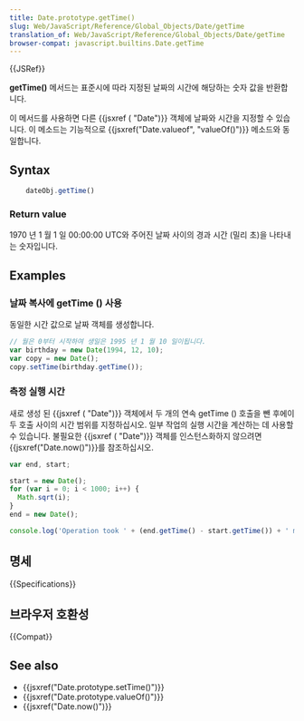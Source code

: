 ```yaml
---
title: Date.prototype.getTime()
slug: Web/JavaScript/Reference/Global_Objects/Date/getTime
translation_of: Web/JavaScript/Reference/Global_Objects/Date/getTime
browser-compat: javascript.builtins.Date.getTime
---
```

{{JSRef}}

**getTime()** 메서드는 표준시에 따라 지정된 날짜의 시간에 해당하는 숫자 값을 반환합니다.

이 메서드를 사용하면 다른 {{jsxref ( "Date")}} 객체에 날짜와 시간을 지정할 수 있습니다. 이 메소드는 기능적으로 {{jsxref("Date.valueof", "valueOf()")}} 메소드와 동일합니다.

## Syntax

```js
    dateObj.getTime()
```

### Return value

1970 년 1 월 1 일 00:00:00 UTC와 주어진 날짜 사이의 경과 시간 (밀리 초)을 나타내는 숫자입니다.

## Examples

### 날짜 복사에 getTime () 사용

동일한 시간 값으로 날짜 객체를 생성합니다.

```js
// 월은 0부터 시작하여 생일은 1995 년 1 월 10 일이됩니다.
var birthday = new Date(1994, 12, 10);
var copy = new Date();
copy.setTime(birthday.getTime());
```

### 측정 실행 시간

새로 생성 된 {{jsxref ( "Date")}} 객체에서 두 개의 연속 getTime () 호출을 뺀 후에이 두 호출 사이의 시간 범위를 지정하십시오. 일부 작업의 실행 시간을 계산하는 데 사용할 수 있습니다. 불필요한 {{jsxref ( "Date")}} 객체를 인스턴스화하지 않으려면 {{jsxref("Date.now()")}}를 참조하십시오.

```js
var end, start;

start = new Date();
for (var i = 0; i < 1000; i++) {
  Math.sqrt(i);
}
end = new Date();

console.log('Operation took ' + (end.getTime() - start.getTime()) + ' msec');
```

## 명세

{{Specifications}}

## 브라우저 호환성

{{Compat}}

## See also

- {{jsxref("Date.prototype.setTime()")}}
- {{jsxref("Date.prototype.valueOf()")}}
- {{jsxref("Date.now()")}}

